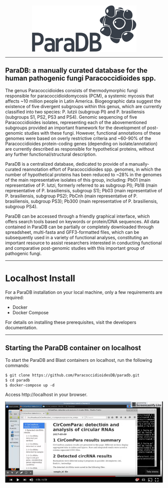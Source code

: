 <p align="center"><img src="https://raw.githubusercontent.com/ParacoccidioidesDB/paracoccidioidesdb.github.io/master/images/paradb_logo.png"></p>

---

## ParaDB: a manually curated database for the human pathogenic fungi Paracoccidioides spp.

The genus Paracoccidioides consists of thermodymorphic fungi responsible for paracoccidioidomycosis (PCM), a systemic mycosis that affects ~10 million people in Latin America. Biogeographic data suggest the existence of five divergent subgroups within this genus, which are currently classified into two species: P. lutzii (subgroup Pl) and P. brasiliensis (subgroups S1, PS2, PS3 and PS4). Genomic sequencing of five Paracoccidioides isolates, representing each of the abovementioned subgroups provided an important framework for the development of post-genomic studies with these fungi. However, functional annotations of these genomes were based on overly restrictive criteria and ~60-90% of the Paracoccidioides protein-coding genes (depending on isolate/annotation) are currently described as responsible for hypothetical proteins, without any further functional/structural description. 

ParaDB is a centralized database, dedicated to provide of a manually-curated reannotation effort of Paracoccidioides spp. genomes, in which the number of hypothetical proteins has been reduced to ~28% in the genomes of the main representative isolates of this group, including: Pb01 (main representative of P. lutzi, formerly referred to as subgroup Pl); Pb18 (main representative of P. brasiliensis, subgroup S1); Pb03 (main representative of P. brasiliensis, subgroup PS2); PbCnh (main representative of P. brasiliensis, subgroup PS3); Pb300 (main representative of P. brasiliensis, subgroup PS4). 

ParaDB can be accessed through a friendly graphical interface, which offers search tools based on keywords or protein/DNA sequences. All data contained in ParaDB can be partially or completely downloaded through spreadsheet, multi-fasta and GFF3-formatted files, which can be subsequently used in a variety of functional analyses, constituting an important resource to assist researchers interested in conducting functional and comparative post-genomic studies with this important group of pathogenic fungi.

---

# Localhost Install

For a ParaDB installation on your local machine, only a few requirements are required:

- Docker
- Docker Compose

For details on installing these prerequisites, visit the developers documentation.

---

## Starting the ParaDB container on localhost

To start the ParaDB and Blast containers on localhost, run the following commands:

```
$ git clone https://github.com/ParacoccidioidesDB/paradb.git
$ cd paradb
$ docker-compose up -d
```

Access http://localhost in your browser.



[![Watch the video](https://raw.githubusercontent.com/DugongBioinformatics/dugongbioinformatics.github.io/master/.misc/Screenshot%20from%202017-08-01%2004-41-23.png)](https://www.youtube.com/watch?v=8FlvmERIKJI)
